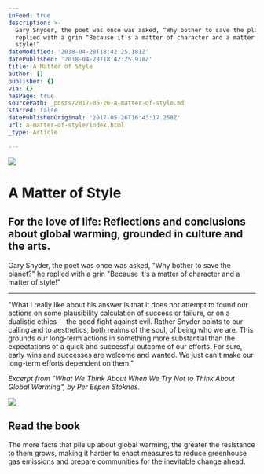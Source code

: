 ```yaml
---
inFeed: true
description: >-
  Gary Snyder, the poet was once was asked, “Why bother to save the planet?” he
  replied with a grin “Because it’s a matter of character and a matter of
  style!”
dateModified: '2018-04-28T18:42:25.181Z'
datePublished: '2018-04-28T18:42:25.978Z'
title: A Matter of Style
author: []
publisher: {}
via: {}
hasPage: true
sourcePath: _posts/2017-05-26-a-matter-of-style.md
starred: false
datePublishedOriginal: '2017-05-26T16:43:17.258Z'
url: a-matter-of-style/index.html
_type: Article

---
```

![](https://the-grid-user-content.s3-us-west-2.amazonaws.com/8ddaa08b-d227-4a0c-9544-2a470e14e408.jpg)

# A Matter of Style

## For the love of life: Reflections and conclusions about global warming, grounded in culture and the arts.

Gary Snyder, the poet was once was asked, "Why bother to save the planet?" he replied with a grin "Because it's a matter of character and a matter of style!"

---

"What I really like about his answer is that it does not attempt to found our actions on some plausibility calculation of success or failure, or on a dualistic ethics---the good fight against evil. Rather Snyder points to our calling and to aesthetics, both realms of the soul, of being who we are. This grounds our long-term actions in something more substantial than the expectations of a quick and successful outcome of our efforts. For sure, early wins and successes are welcome and wanted. We just can't make our long-term efforts dependent on them." 

_Excerpt from "What We Think About When We Try Not to Think About Global Warming", by Per Espen Stoknes._

<article style=""><img src="http://www.chelseagreen.com/content/01/19901" /><h1>Read the book </h1><p>The more facts that pile up about global warming, the greater the resistance to them grows, making it harder to enact measures to reduce greenhouse gas emissions and prepare communities for the inevitable change ahead.</p></article>